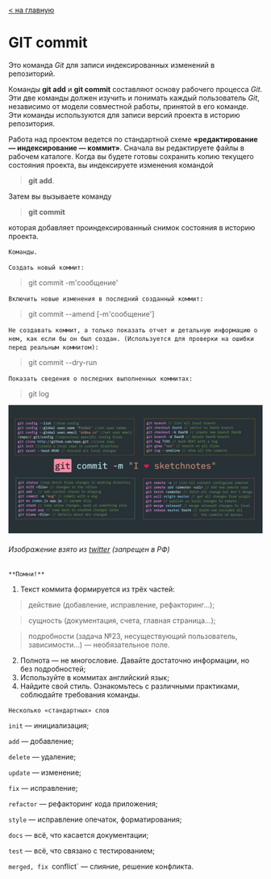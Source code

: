 [< на главную](./readme.md)

# **GIT commit**

Это команда *Git* для записи индексированных изменений в репозиторий.

Команды **git add** и **git commit** составляют основу рабочего процесса *Git*. Эти две команды должен изучить и понимать каждый пользователь *Git*, независимо от модели совместной работы, принятой в его команде. Эти команды используются для записи версий проекта в историю репозитория.

Работа над проектом ведется по стандартной схеме **«редактирование — индексирование — коммит»**. 
Сначала вы редактируете файлы в рабочем каталоге. Когда вы будете готовы сохранить копию текущего состояния проекта, вы индексируете изменения командой 
> **git add**. 

Затем вы вызываете команду 
> **git commit**

которая добавляет проиндексированный снимок состояния в историю проекта.

```
Команды.
```

`Создать новый коммит:`

>git commit -m'сообщение'


`Включить новые изменения в последний созданный коммит:`

>git commit --amend [-m'сообщение']

`Не создавать коммит, а только показать отчет и детальную информацию о нем, как если бы он был создан. (Используется для проверки на ошибки перед реальным коммитом):`

>git commit --dry-run


`Показать сведения о последних выполненных коммитах:`

>git log

![шутка про коммиты](./assets/commit.jpeg)

###### Изображение взято из [twitter](https://twitter.com/profulsadangi/status/1311319902049972226) (запрещен в РФ)


```
**Помни!**
```

1. Текст коммита формируется из трёх частей:

> действие (добавление, исправление, рефакторинг…);

> сущность (документация, счета, главная страница…);

> подробности (задача №23, несуществующий пользователь, зависимости…) — необязательное поле.

2. Полнота — не многословие. Давайте достаточно информации, но без подробностей;
3. Используйте в коммитах английский язык;
4. Найдите свой стиль.  Ознакомьтесь с различными практиками, соблюдайте требования команды.


```
Несколько «стандартных» слов
```

`init` — инициализация;

`add` — добавление;

`delete` — удаление;

`update` — изменение;

`fix` — исправление;

`refactor` — рефакторинг кода приложения;

`style` — исправление опечаток, форматирования;

`docs` — всё, что касается документации;

`test` — всё, что связано с тестированием;

`merged, fix `conflict` — слияние, решение конфликта.
